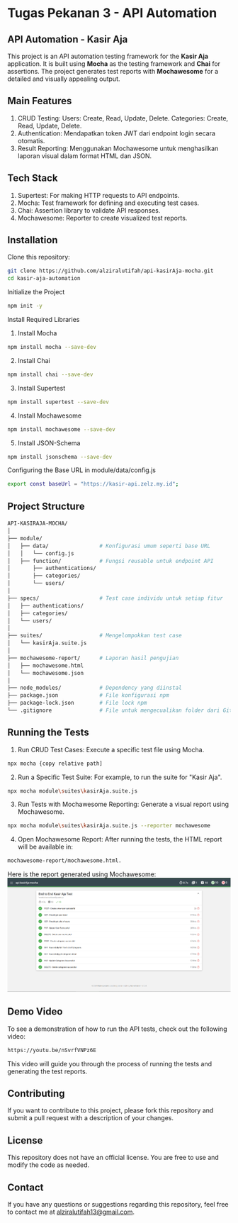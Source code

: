 # Tugas Pekanan 3 - API Automation

## API Automation - Kasir Aja
This project is an API automation testing framework for the **Kasir Aja** application. It is built using **Mocha** as the testing framework and **Chai** for assertions. The project generates test reports with **Mochawesome** for a detailed and visually appealing output.


## Main Features
1. CRUD Testing:
Users: Create, Read, Update, Delete.
Categories: Create, Read, Update, Delete.
2. Authentication:
Mendapatkan token JWT dari endpoint login secara otomatis.
3. Result Reporting:
Menggunakan Mochawesome untuk menghasilkan laporan visual dalam format HTML dan JSON.


## Tech Stack
1. Supertest: For making HTTP requests to API endpoints.
2. Mocha: Test framework for defining and executing test cases.
3. Chai: Assertion library to validate API responses.
4. Mochawesome: Reporter to create visualized test reports.


## Installation
Clone this repository:
```bash
git clone https://github.com/alziralutifah/api-kasirAja-mocha.git
cd kasir-aja-automation
```

Initialize the Project
```bash
npm init -y
```

Install Required Libraries
1. Install Mocha
```bash
npm install mocha --save-dev
```

2. Install Chai
```bash
npm install chai --save-dev
```

3. Install Supertest
```bash
npm install supertest --save-dev
````

4. Install Mochawesome
```bash
npm install mochawesome --save-dev
```

5. Install JSON-Schema
```bash
npm install jsonschema --save-dev
```

Configuring the Base URL in module/data/config.js
```bash
export const baseUrl = "https://kasir-api.zelz.my.id";
```


## Project Structure
```bash
API-KASIRAJA-MOCHA/
│
├── module/
│   ├── data/                # Konfigurasi umum seperti base URL
│   │   └── config.js
│   ├── function/            # Fungsi reusable untuk endpoint API
│       ├── authentications/
│       ├── categories/
│       └── users/
│
├── specs/                   # Test case individu untuk setiap fitur
│   ├── authentications/
│   ├── categories/
│   └── users/
│
├── suites/                  # Mengelompokkan test case
│   └── kasirAja.suite.js
│
├── mochawesome-report/      # Laporan hasil pengujian
│   ├── mochawesome.html
│   └── mochawesome.json
│
├── node_modules/            # Dependency yang diinstal
├── package.json             # File konfigurasi npm
├── package-lock.json        # File lock npm
└── .gitignore               # File untuk mengecualikan folder dari Git
```


## Running the Tests
1. Run CRUD Test Cases: Execute a specific test file using Mocha.
```bash
npx mocha {copy relative path]
```

2. Run a Specific Test Suite: For example, to run the suite for "Kasir Aja".
```bash
npx mocha module\suites\kasirAja.suite.js
```

3. Run Tests with Mochawesome Reporting: Generate a visual report using Mochawesome.
```bash
npx mocha module\suites\kasirAja.suite.js --reporter mochawesome
```

4. Open Mochawesome Report:
After running the tests, the HTML report will be available in:
```bash
mochawesome-report/mochawesome.html.
```
Here is the report generated using Mochawesome:
 ![report-mochawesome](https://github.com/alziralutifah/api-kasirAja-mocha/blob/main/images/report-mochawesome.png)

## Demo Video
To see a demonstration of how to run the API tests, check out the following video:
```bash
https://youtu.be/nSvrfVNPz6E
```
This video will guide you through the process of running the tests and generating the test reports.


## Contributing
If you want to contribute to this project, please fork this repository and submit a pull request with a description of your changes.

## License
This repository does not have an official license. You are free to use and modify the code as needed.

## Contact
If you have any questions or suggestions regarding this repository, feel free to contact me at alziralutifah13@gmail.com.





